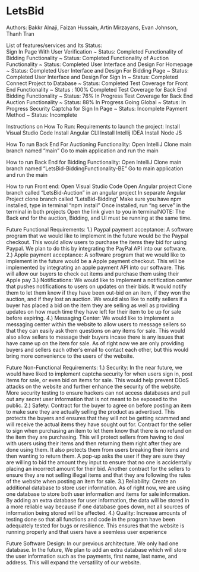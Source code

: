 # LetsBid

Authors: Bakkr Alnaji, Faizan Hussain, Artin Mirzayans, Evan Johnson, Thanh Tran


List of features/services and Its Status:<br />
Sign In Page With User Verification ~ Status: Completed
Functionality of Bidding Functionality ~ Status: Completed
Functionality of Auction Functionality ~ Status: Completed
User Interface and Design For Homepage ~ Status: Completed
User Interface and Design For Bidding Page ~ Status: Completed
User Interface and Design For Sign In ~ Status: Completed
Connect Project to Database ~ Status: Completed
Test Coverage for Front End Functionality ~ Status : 100% Completed
Test Coverage for Back End Bidding Functionality ~ Status: 76% In Progress
Test Coverage for Back End Auction Functionality ~ Status: 88% In Progress
Going Global ~ Status: In Progress
Security Captcha for Sign In Page ~ Status: Incomplete
Payment Method ~ Status: Incomplete


Instructions on How To Run:
Requirements to launch the project:
Install Visual Studio Code
Install Angular CLI
Install Intellij IDEA
Install Node JS

How To run Back End For Auctioning Functionality:
Open IntelliJ
Clone main branch named “main”
Go to main application and run the main

How to run Back End for Bidding Functionality:
Open IntelliJ
Clone main branch named “LetsBid-BiddingFunctionality-BE”
Go to main application and run the main

How to run Front end:
Open Visual Studio Code
Open Angular project
Clone branch called “LetsBid-Auction” in an angular project
In separate Angular Project clone branch called “LetsBid-Bidding”
Make sure you have npm installed, type in terminal “npm install”
Once installed, run “ng serve” in the terminal in both projects
Open the link given to you in terminalNOTE: The Back end for the auction, Bidding, and UI must be running at the same time.


Future Functional Requirements:
1.) Paypal payment acceptance:
A software program that we would like to implement in the future would be the Paypal checkout. This would allow users to purchase the 
items they bid for using Paypal. We plan to do this by integrating the PayPal API into our software.
2.) Apple payment acceptance:
A software program that we would like to implement in the future would be a Apple payment checkout. This will be implemented by 
integrating an apple payment API into our software. This will allow our buyers to check out items and purchase them using their Apple 
pay
3.) Notifications:
We would like to implement a notification center that pushes notifications to users on updates on their bids. It would notify them to let 
them know if they have been out-bid on an item, if they won the auction, and if they lost an auction. We would also like to notify sellers if 
a buyer has placed a bid on the item they are selling as well as providing updates on how much time they have left for their item to be up 
for sale before expiring.
4.) Messaging Center:
We would like to implement a messaging center within the website to allow users to message sellers so that they can easily ask them 
questions on any items for sale. This would also allow sellers to message their buyers incase there is any issues that have came up on 
the item for sale. As of right now we are only providing buyers and sellers each other’s email to contact each other, but this would bring 
more convenience to the users of the website.

Future Non-Functional Requirements:
1.) Security:
In the near future, we would have liked to implement captcha security for when users sign in, post items for sale, or even bid on items for 
sale. This would help prevent DDoS attacks on the website and further enhance the security of the website.
More security testing to ensure hackers can not access databases and pull out any secret user information that is not meant to be 
exposed to the public.
2.) Safety:
Contract for the buyer to agree on before posting an item to make sure they are actually selling the product as advertised. This protects 
the buyers and ensures that they will not be getting scammed and will receive the actual items they have sought out for.
Contract for the seller to sign when purchasing an item to let them know that there is no refund on the item they are purchasing. This will 
protect sellers from having to deal with users using their items and then returning them right after they are done using them. It also 
protects them from users breaking their items and then wanting to return them.
A pop-up asks the user if they are sure they are willing to bid the amount they input to ensure that no one is accidentally placing an 
incorrect amount for their bid.
Another contract for the sellers to ensure they are not selling illegal items and that they are following the rules of the website when 
posting an item for sale.
3.) Reliability:
Create an additional database to store user information. As of right now, we are using one database to store both user information and 
items for sale information. By adding an extra database for user information, the data will be stored in a more reliable way because if one 
database goes down, not all sources of information being stored will be affected.
4.) Quality:
Increase amounts of testing done so that all functions and code in the program have been adequately tested for bugs or resilience. This 
ensures that the website is running properly and that users have a seemless user experience


Future Software Design:
In our previous architecture. We only had one database. In the future, We plan to add an extra database which will store the 
user information such as the payments, first name, last name, and address. This will expand the versatility of our website.
